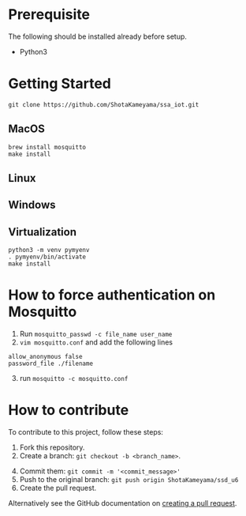 # Prerequisite

The following should be installed already before setup.
- Python3

# Getting Started

```
git clone https://github.com/ShotaKameyama/ssa_iot.git
```

## MacOS

```
brew install mosquitto
make install
```

## Linux


## Windows

## Virtualization

```
python3 -m venv pymyenv
. pymyenv/bin/activate
make install
```


# How to force authentication on Mosquitto

1. Run `mosquitto_passwd -c file_name user_name `
2. `vim mosquitto.conf` and add the following lines

```
allow_anonymous false
password_file ./filename
```

3. run `mosquitto -c mosquitto.conf`

# How to contribute

To contribute to this project, follow these steps:

1. Fork this repository.
2. Create a branch: `git checkout -b <branch_name>`.
<!-- 3. Make your changes and check with: `make check` -->
4. Commit them: `git commit -m '<commit_message>'`
5. Push to the original branch: `git push origin ShotaKameyama/ssd_u6`
6. Create the pull request.

Alternatively see the GitHub documentation on [creating a pull request](https://help.github.com/en/github/collaborating-with-issues-and-pull-requests/creating-a-pull-request).